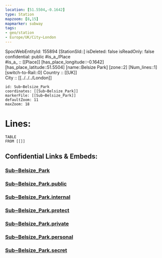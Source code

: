 ```yaml
---
location: [51.5504,-0.1642] 
type: Station 
mapzoom: [8,15] 
mapmarker: subway 
tags:
- geo/station
- Europe/UK/City~London
---
```

SpocWebEntityId: 155894
[StationSId::] 
isDeleted: false
isReadOnly: false
confidential: public
#is_a_/Place  
#is_a_ :: [[Place]] 
[has_place_longitude::-0.1642] 
[has_place_latitude::51.5504] 
[name::Belsize Park] 
[zone::2] 
[Num_lines::1] 
[switch-to-Rail::0] 
Country :: [[UK]]  
City :: [[../../../London]]  


```leaflet
id: Sub~Belsize_Park
coordinates: [[Sub~Belsize_Park]] 
markerFile: [[Sub~Belsize_Park]] 
defaultZoom: 11 
maxZoom: 18
```


# Lines: 
```dataview
TABLE 
FROM [[]] 
```


## Confidential Links & Embeds: 

### [Sub~Belsize_Park](/_Standards/Earth/Continent/Europe/Europe~North/UK/England/Regions~England/London,Greater/cities~GreaterLondon/Underground/Station/Sub~Belsize_Park.md) 

### [Sub~Belsize_Park.public](/_public/Earth/Continent/Europe/Europe~North/UK/England/Regions~England/London,Greater/cities~GreaterLondon/Underground/Station/Sub~Belsize_Park.public.md) 

### [Sub~Belsize_Park.internal](/_internal/Earth/Continent/Europe/Europe~North/UK/England/Regions~England/London,Greater/cities~GreaterLondon/Underground/Station/Sub~Belsize_Park.internal.md) 

### [Sub~Belsize_Park.protect](/_protect/Earth/Continent/Europe/Europe~North/UK/England/Regions~England/London,Greater/cities~GreaterLondon/Underground/Station/Sub~Belsize_Park.protect.md) 

### [Sub~Belsize_Park.private](/_private/Earth/Continent/Europe/Europe~North/UK/England/Regions~England/London,Greater/cities~GreaterLondon/Underground/Station/Sub~Belsize_Park.private.md) 

### [Sub~Belsize_Park.personal](/_personal/Earth/Continent/Europe/Europe~North/UK/England/Regions~England/London,Greater/cities~GreaterLondon/Underground/Station/Sub~Belsize_Park.personal.md) 

### [Sub~Belsize_Park.secret](/_secret/Earth/Continent/Europe/Europe~North/UK/England/Regions~England/London,Greater/cities~GreaterLondon/Underground/Station/Sub~Belsize_Park.secret.md)

